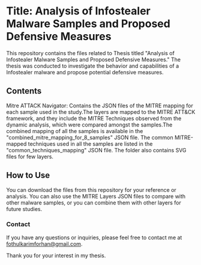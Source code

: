 # Title: Analysis of Infostealer Malware Samples and Proposed Defensive Measures


This repository contains the files related to Thesis titled "Analysis of Infostealer Malware Samples and Proposed Defensive Measures." The thesis was conducted to investigate the behavior and capabilities of a Infostealer malware and propose potential defensive measures.


## Contents
Mitre ATTACK Navigator: Contains the JSON files of the MITRE mapping for each sample used in the study.The layers are mapped to the MITRE ATT&CK framework, and they include the MITRE Techniques observed from the dynamic analysis, which were compared amongst the samples.The combined mapping of all the samples is available in the "combined_mitre_mapping_for_8_samples" JSON file. The common MITRE-mapped techniques used in all the samples are listed in the "common_techniques_mapping" JSON file. The folder also contains SVG files for few layers.


## How to Use
You can download the files from this repository for your reference or analysis. You can also use the MITRE Layers JSON files to compare with other malware samples, or you can combine them with other layers for future studies.

### Contact
If you have any questions or inquiries, please feel free to contact me at fothulkarimforhan@gmail.com.

Thank you for your interest in my thesis.
